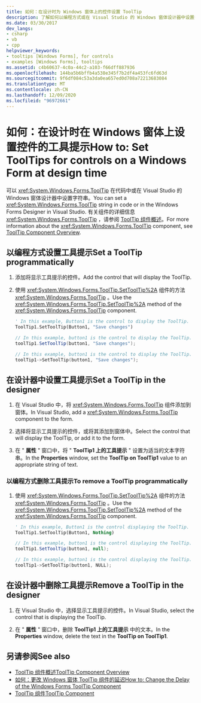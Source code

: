 ```yaml
---
title: 如何：在设计时为 Windows 窗体上的控件设置 ToolTip
description: 了解如何以编程方式或在 Visual Studio 的 Windows 窗体设计器中设置控件的工具提示。
ms.date: 03/30/2017
dev_langs:
- csharp
- vb
- cpp
helpviewer_keywords:
- tooltips [Windows Forms], for controls
- examples [Windows Forms], tooltips
ms.assetid: c4b60637-4c0a-44c2-a103-f66dff887936
ms.openlocfilehash: 144ba5b6bffb4a538e345f7b2df4a453fc6fd63d
ms.sourcegitcommit: 9f6df084c53a3da0ea657ed0d708a72213683084
ms.translationtype: MT
ms.contentlocale: zh-CN
ms.lasthandoff: 12/09/2020
ms.locfileid: "96972661"
---
```

# <a name="how-to-set-tooltips-for-controls-on-a-windows-form-at-design-time"></a><span data-ttu-id="ff7b6-103">如何：在设计时在 Windows 窗体上设置控件的工具提示</span><span class="sxs-lookup"><span data-stu-id="ff7b6-103">How to: Set ToolTips for controls on a Windows Form at design time</span></span>

<span data-ttu-id="ff7b6-104">可以 <xref:System.Windows.Forms.ToolTip> 在代码中或在 Visual Studio 的 Windows 窗体设计器中设置字符串。</span><span class="sxs-lookup"><span data-stu-id="ff7b6-104">You can set a <xref:System.Windows.Forms.ToolTip> string in code or in the Windows Forms Designer in Visual Studio.</span></span> <span data-ttu-id="ff7b6-105">有关组件的详细信息 <xref:System.Windows.Forms.ToolTip> ，请参阅 [ToolTip 组件概述](tooltip-component-overview-windows-forms.md)。</span><span class="sxs-lookup"><span data-stu-id="ff7b6-105">For more information about the <xref:System.Windows.Forms.ToolTip> component, see [ToolTip Component Overview](tooltip-component-overview-windows-forms.md).</span></span>

## <a name="set-a-tooltip-programmatically"></a><span data-ttu-id="ff7b6-106">以编程方式设置工具提示</span><span class="sxs-lookup"><span data-stu-id="ff7b6-106">Set a ToolTip programmatically</span></span>

1. <span data-ttu-id="ff7b6-107">添加将显示工具提示的控件。</span><span class="sxs-lookup"><span data-stu-id="ff7b6-107">Add the control that will display the ToolTip.</span></span>

2. <span data-ttu-id="ff7b6-108">使用 <xref:System.Windows.Forms.ToolTip.SetToolTip%2A> 组件的方法 <xref:System.Windows.Forms.ToolTip> 。</span><span class="sxs-lookup"><span data-stu-id="ff7b6-108">Use the <xref:System.Windows.Forms.ToolTip.SetToolTip%2A> method of the <xref:System.Windows.Forms.ToolTip> component.</span></span>

    ```vb
    ' In this example, Button1 is the control to display the ToolTip.
    ToolTip1.SetToolTip(Button1, "Save changes")
    ```

    ```csharp
    // In this example, button1 is the control to display the ToolTip.
    toolTip1.SetToolTip(button1, "Save changes");
    ```

    ```cpp
    // In this example, button1 is the control to display the ToolTip.
    toolTip1->SetToolTip(button1, "Save changes");
    ```

## <a name="set-a-tooltip-in-the-designer"></a><span data-ttu-id="ff7b6-109">在设计器中设置工具提示</span><span class="sxs-lookup"><span data-stu-id="ff7b6-109">Set a ToolTip in the designer</span></span>

1. <span data-ttu-id="ff7b6-110">在 Visual Studio 中，将 <xref:System.Windows.Forms.ToolTip> 组件添加到窗体。</span><span class="sxs-lookup"><span data-stu-id="ff7b6-110">In Visual Studio, add a <xref:System.Windows.Forms.ToolTip> component to the form.</span></span>

2. <span data-ttu-id="ff7b6-111">选择将显示工具提示的控件，或将其添加到窗体中。</span><span class="sxs-lookup"><span data-stu-id="ff7b6-111">Select the control that will display the ToolTip, or add it to the form.</span></span>

3. <span data-ttu-id="ff7b6-112">在 " **属性** " 窗口中，将 " **ToolTip1 上的工具提示** " 设置为适当的文本字符串。</span><span class="sxs-lookup"><span data-stu-id="ff7b6-112">In the **Properties** window, set the **ToolTip on ToolTip1** value to an appropriate string of text.</span></span>

### <a name="to-remove-a-tooltip-programmatically"></a><span data-ttu-id="ff7b6-113">以编程方式删除工具提示</span><span class="sxs-lookup"><span data-stu-id="ff7b6-113">To remove a ToolTip programmatically</span></span>

1. <span data-ttu-id="ff7b6-114">使用 <xref:System.Windows.Forms.ToolTip.SetToolTip%2A> 组件的方法 <xref:System.Windows.Forms.ToolTip> 。</span><span class="sxs-lookup"><span data-stu-id="ff7b6-114">Use the <xref:System.Windows.Forms.ToolTip.SetToolTip%2A> method of the <xref:System.Windows.Forms.ToolTip> component.</span></span>

    ```vb
    ' In this example, Button1 is the control displaying the ToolTip.
    ToolTip1.SetToolTip(Button1, Nothing)
    ```

    ```csharp
    // In this example, button1 is the control displaying the ToolTip.
    toolTip1.SetToolTip(button1, null);
    ```

    ```cpp
    // In this example, button1 is the control displaying the ToolTip.
    toolTip1->SetToolTip(button1, NULL);
    ```

## <a name="remove-a-tooltip-in-the-designer"></a><span data-ttu-id="ff7b6-115">在设计器中删除工具提示</span><span class="sxs-lookup"><span data-stu-id="ff7b6-115">Remove a ToolTip in the designer</span></span>

1. <span data-ttu-id="ff7b6-116">在 Visual Studio 中，选择显示工具提示的控件。</span><span class="sxs-lookup"><span data-stu-id="ff7b6-116">In Visual Studio, select the control that is displaying the ToolTip.</span></span>

2. <span data-ttu-id="ff7b6-117">在 " **属性** " 窗口中，删除 **ToolTip1 上的工具提示** 中的文本。</span><span class="sxs-lookup"><span data-stu-id="ff7b6-117">In the **Properties** window, delete the text in the **ToolTip on ToolTip1**.</span></span>

## <a name="see-also"></a><span data-ttu-id="ff7b6-118">另请参阅</span><span class="sxs-lookup"><span data-stu-id="ff7b6-118">See also</span></span>

- [<span data-ttu-id="ff7b6-119">ToolTip 组件概述</span><span class="sxs-lookup"><span data-stu-id="ff7b6-119">ToolTip Component Overview</span></span>](tooltip-component-overview-windows-forms.md)
- [<span data-ttu-id="ff7b6-120">如何：更改 Windows 窗体 ToolTip 组件的延迟</span><span class="sxs-lookup"><span data-stu-id="ff7b6-120">How to: Change the Delay of the Windows Forms ToolTip Component</span></span>](how-to-change-the-delay-of-the-windows-forms-tooltip-component.md)
- [<span data-ttu-id="ff7b6-121">ToolTip 组件</span><span class="sxs-lookup"><span data-stu-id="ff7b6-121">ToolTip Component</span></span>](tooltip-component-windows-forms.md)
